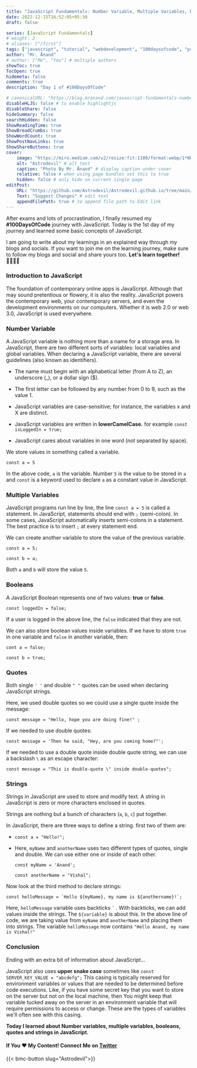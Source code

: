 ```yaml
---
title: "JavaScript Fundamentals: Number Variable, Multiple Variables, Booleans, Strings"
date: 2022-12-15T16:52:05+05:30
draft: false

series: [JavaScript Fundamentals]
# weight: 2
# aliases: ["/first"]
tags: ["javascript", "tutorial", "webdevelopment", "100daysofcode", "programming", "coding"]
author: "Mr. Ånand"
# author: ["Me", "You"] # multiple authors
showToc: true
TocOpen: true
hidemeta: false
comments: true
description: "Day 1 of #100DaysOfCode"

# canonicalURL: "https://blog.mranand.com/javascript-fundamentals-number-variable-multiple-variables-booleans-strings"
disableHLJS: false # to enable highlightjs
disableShare: false
hideSummary: false
searchHidden: false
ShowReadingTime: true
ShowBreadCrumbs: true
ShowWordCount: true
ShowPostNavLinks: true
ShowShareButtons: true
cover:
    image: "https://miro.medium.com/v2/resize:fit:1100/format:webp/1*NUoqOLLiHpD0M1LBsxXlaA.png" # image path/url
    alt: "Astrodevil" # alt text
    caption: "Photo By Mr. Ånand" # display caption under cover
    relative: false # when using page bundles set this to true
    hidden: false # only hide on current single page
editPost:
    URL: "https://github.com/Astrodevil/Astrodevil.github.io/tree/main/content"
    Text: "Suggest Changes" # edit text
    appendFilePath: true # to append file path to Edit link
---
```


After exams and lots of procrastination, I finally resumed my **#100DaysOfCode** journey with JavaScript. Today is the 1st day of my journey and learned some basic concepts of JavaScript.

I am going to write about my learnings in an explained way through my blogs and socials. If you want to join me on the learning journey, make sure to follow my blogs and social and share yours too. **Let's learn together!🫱🏼‍🫲🏼**

### Introduction to JavaScript

The foundation of contemporary online apps is JavaScript. Although that may sound pretentious or flowery, it is also the reality. JavaScript powers the contemporary web, your contemporary servers, and even the development environments on our computers. Whether it is web 2.0 or web 3.0, JavaScript is used everywhere.

### Number Variable

A JavaScript variable is nothing more than a name for a storage area. In JavaScript, there are two different sorts of variables: local variables and global variables. When declaring a JavaScript variable, there are several guidelines (also known as identifiers).

*   The name must begin with an alphabetical letter (from A to Z), an underscore (\_), or a dollar sign ($).
    
*   The first letter can be followed by any number from 0 to 9, such as the value 1.
    
*   JavaScript variables are case-sensitive; for instance, the variables x and X are distinct.
    
*   JavaScript variables are written in **lowerCamelCase.** for example `const isLoggedIn = true;`
    
*   JavaScript cares about variables in one word (not separated by space).
    

We store values in something called a variable.

`const a = 5`

In the above code, `a` is the variable. Number `5` is the value to be stored in `a` and `const` is a keyword used to declare `a` as a constant value in JavaScript.

### Multiple Variables

JavaScript programs run line by line, the line `const a = 5` is called a statement. In JavaScript, statements should end with `;` (semi-colon). In some cases, JavaScript automatically inserts semi-colons in a statement. The best practice is to insert `;` at every statement end.

We can create another variable to store the value of the previous variable.

`const a = 5;`

`const b = a;`

Both `a` and `b` will store the value `5`.

### Booleans

A JavaScript Boolean represents one of two values: **true** or **false**.

`const loggedIn = false;`

If a user is logged in the above line, the `false` indicated that they are not.

We can also store boolean values inside variables. If we have to store `true` in one variable and `false` in another variable, then:

`cont a = false;`

`const b = true;`

### Quotes

Both single `' '` and double `" "` quotes can be used when declaring JavaScript strings.

Here, we used double quotes so we could use a single quote inside the message:

`const message = "Hello, hope you are doing fine!" ;`

If we needed to use double quotes:

`const message = 'Then he said, "Hey, are you coming home?"';`

If we needed to use a double quote inside double quote string, we can use a backslash `\` as an escape character:

`const message = "This is double-quote \" inside double-quotes";`

### Strings

Strings in JavaScript are used to store and modify text. A string in JavaScript is zero or more characters enclosed in quotes.

Strings are nothing but a bunch of characters (`a`, `b`, `c`) put together.

In JavaScript, there are three ways to define a string. first two of them are:

*   `const a = "Hello!";`
    
*   Here, `myName` and `anotherName` uses two different types of quotes, single and double. We can use either one or inside of each other.
    
    `const myName = 'Anand';`
    
    `const anotherName = "Vishal";`
    

Now look at the third method to declare strings:

``const helloMessage = `Hello ${myName}, my name is ${anothername}!`;``

Here, `helloMessage` variable uses backticks `` ` `` . With backticks, we can add values inside the strings. The `${variable}` is about this. In the above line of code, we are taking value from `myName` and `anotherName` and placing them into strings. The variable `helloMessage` now contains `"Hello Anand, my name is Vishal!"`

### Conclusion

Ending with an extra bit of information about JavaScript...

JavaScript also uses **upper snake case** sometimes like `const SERVER_KEY_VALUE = "abcdefg";` This casing is typically reserved for environment variables or values that are needed to be determined before code executions. Like, if you have some secret key that you want to store on the server but not on the local machine, then You might keep that variable tucked away on the server in an environment variable that will require permissions to access or change. These are the types of variables we'll often see with this casing.

**Today I learned about Number variables, multiple variables, booleans, quotes and strings in JavaScript.**

#### If You ❤️ My Content! Connect Me on [Twitter](https://mobile.twitter.com/Astrodevil_) 

{{< bmc-button slug="Astrodevil">}}
